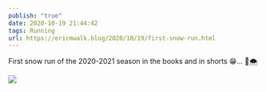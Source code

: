 ```yaml
---
publish: "true"
date: 2020-10-19 21:44:42
tags: Running
url: https://ericmwalk.blog/2020/10/19/first-snow-run.html
---
```


First snow run of the 2020-2021 season in the books and in shorts 😁... 🏃🌨️

![](https://ericmwalk.blog/uploads/2020/2d9f7f07dc.jpg)